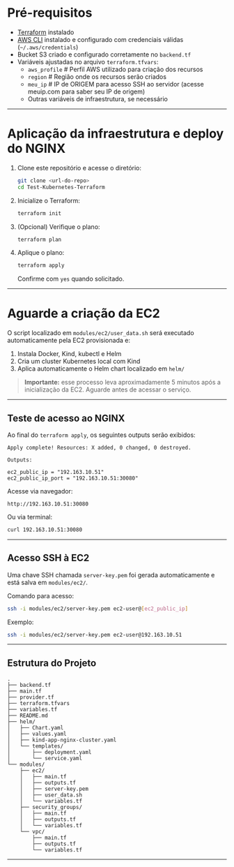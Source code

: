 # Pré-requisitos

- [Terraform](https://www.terraform.io/downloads.html) instalado  
- [AWS CLI](https://docs.aws.amazon.com/cli/latest/userguide/install-cliv2.html) instalado e configurado com credenciais válidas (`~/.aws/credentials`)  
- Bucket S3 criado e configurado corretamente no `backend.tf`  
- Variáveis ajustadas no arquivo `terraform.tfvars`:  
  - `aws_profile`  # Perfil AWS utilizado para criação dos recursos
  - `region`  # Região onde os recursos serão criados
  - `meu_ip`  # IP de ORIGEM para acesso SSH ao servidor (acesse meuip.com para saber seu IP de origem)
  - Outras variáveis de infraestrutura, se necessário  

---

# Aplicação da infraestrutura e deploy do NGINX

1. Clone este repositório e acesse o diretório:

   ```bash
   git clone <url-do-repo>
   cd Test-Kubernetes-Terraform
   ```

2. Inicialize o Terraform:

   ```bash
   terraform init
   ```

3. (Opcional) Verifique o plano:

   ```bash
   terraform plan
   ```

4. Aplique o plano:

   ```bash
   terraform apply
   ```

   Confirme com `yes` quando solicitado.

---

# Aguarde a criação da EC2

O script localizado em `modules/ec2/user_data.sh` será executado automaticamente pela EC2 provisionada e:

1. Instala Docker, Kind, kubectl e Helm  
2. Cria um cluster Kubernetes local com Kind  
3. Aplica automaticamente o Helm chart localizado em `helm/`  

>  **Importante:** esse processo leva aproximadamente 5 minutos após a inicialização da EC2. Aguarde antes de acessar o serviço.

---

## Teste de acesso ao NGINX

Ao final do `terraform apply`, os seguintes outputs serão exibidos:

```
Apply complete! Resources: X added, 0 changed, 0 destroyed.

Outputs:

ec2_public_ip = "192.163.10.51"
ec2_public_ip_port = "192.163.10.51:30080"
```

Acesse via navegador:

```
http://192.163.10.51:30080
```

Ou via terminal:

```bash
curl 192.163.10.51:30080
```

---

## Acesso SSH à EC2

Uma chave SSH chamada `server-key.pem` foi gerada automaticamente e está salva em `modules/ec2/`.

Comando para acesso:

```bash
ssh -i modules/ec2/server-key.pem ec2-user@[ec2_public_ip]
```

Exemplo:

```bash
ssh -i modules/ec2/server-key.pem ec2-user@192.163.10.51
```

---

## Estrutura do Projeto

```text
.
├── backend.tf
├── main.tf
├── provider.tf
├── terraform.tfvars
├── variables.tf
├── README.md
├── helm/
│   ├── Chart.yaml
│   ├── values.yaml
│   ├── kind-app-nginx-cluster.yaml
│   └── templates/
│       ├── deployment.yaml
│       └── service.yaml
└── modules/
    ├── ec2/
    │   ├── main.tf
    │   ├── outputs.tf
    │   ├── server-key.pem
    │   ├── user_data.sh
    │   └── variables.tf
    ├── security_groups/
    │   ├── main.tf
    │   ├── outputs.tf
    │   └── variables.tf
    └── vpc/
        ├── main.tf
        ├── outputs.tf
        └── variables.tf
```

---